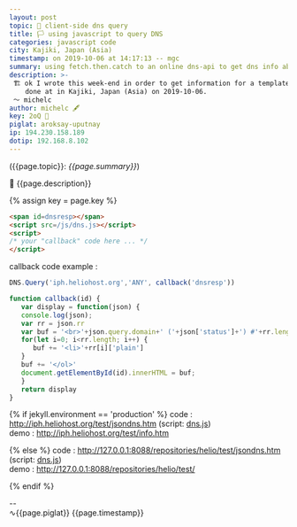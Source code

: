 ```yaml
---
layout: post
topic: 🌊 client-side dns query
title: 🏳 using javascript to query DNS
categories: javascript code
city: Kajiki, Japan (Asia)
timestamp: on 2019-10-06 at 14:17:13 -- mgc
summary: using fetch.then.catch to an online dns-api to get dns info about a node.
description: >-
 🏗 ok I wrote this week-end in order to get information for a template landing page for my sites
    done at in Kajiki, Japan (Asia) on 2019-10-06.
 〜 michelc
author: michelc 🖋
key: 2oQ 🔏
piglat: aroksay-uputnay
ip: 194.230.158.189
dotip: 192.168.8.102
---
```

({{page.topic}}: *{{page.summary}}*)

🚧 {{page.description}}

{% assign key = page.key %}

```html
<span id=dnsresp></span>
<script src=/js/dns.js></script>
<script>
/* your "callback" code here ... */
</script>
```

callback code example :

```js
DNS.Query('iph.heliohost.org','ANY', callback('dnsresp'))

function callback(id) {
   var display = function(json) {
   console.log(json);
   var rr = json.rr
   var buf = '<br>'+json.query.domain+' ('+json['status']+') #'+rr.length+'\n<ol>'
   for(let i=0; i<rr.length; i++) {
      buf += '<li>'+rr[i]['plain']
   }
   buf += '</ol>'
   document.getElementById(id).innerHTML = buf;
   }
   return display
}
```

{% if jekyll.environment == 'production' %}
code : <http://iph.heliohost.org/test/jsondns.htm> (script: [dns.js][1])
<br>demo : <http://iph.heliohost.org/test/info.htm>

[1]: /js/dns.js
{% else %}
code : <http://127.0.0.1:8088/repositories/helio/test/jsondns.htm> (script: [dns.js][1])
<br>demo : <http://127.0.0.1:8088/repositories/helio/test/>

[1]: http://127.0.0.1:8088/repositories/helio/js/dns.js
{% endif %}


--&nbsp;<br>
∿{{page.piglat}} {{page.timestamp}}

